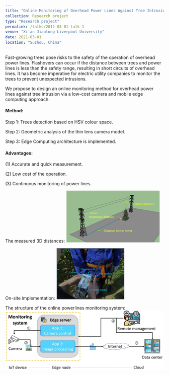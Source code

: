 ```yaml
---
title: "Online Monitoring of Overhead Power Lines Against Tree Intrusion via a Low-cost Camera and Mobile Edge Computing Approach"
collection: Research project
type: "Research project"
permalink: /talks/2012-03-01-talk-1
venue: "Xi'an Jiaotong-Liverpool University"
date: 2021-03-01
location: "Suzhou, China"
---
```



Fast-growing trees pose risks to the safety of the operation of overhead power lines. Flashovers can occur if the distance between trees and power lines is less than the safety range, resulting in short circuits of overhead lines. 
It has become imperative for electric utility companies to monitor the trees to prevent unexpected intrusions.

We propose to design an online monitoring method for overhead power lines against tree intrusion via a low-cost camera and mobile edge computing approach.

####  Method:

Step 1: Trees detection based on HSV colour space.

Step 2: Geometric analysis of the thin lens camera model.

Step 3: Edge Computing architecture is implemented.

####  Advantages:

(1) Accurate and quick measurement.

(2) Low cost of the operation.

(3) Continuous monitoring of power lines.

The measured 3D distances:
![image](/images/PL_1.png)

On-site implementation:
![image](/images/PL_2.png)

The structure of the online powerlines monitoring system:
![image](/images/PL_3.png)
